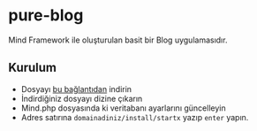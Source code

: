 # pure-blog
Mind Framework ile oluşturulan basit bir Blog uygulamasıdır.

## Kurulum
* Dosyayı [bu bağlantıdan](https://github.com/aliyilmaz/pure-blog/archive/master.zip) indirin
* İndirdiğiniz dosyayı dizine çıkarın
* Mind.php dosyasında ki veritabanı ayarlarını güncelleyin
* Adres satırına `domainadiniz/install/startx` yazıp `enter` yapın.
